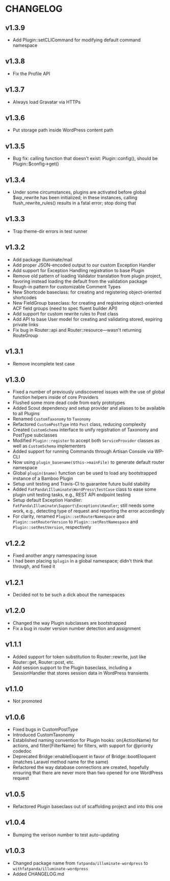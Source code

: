 # CHANGELOG

## v1.3.9

* Add Plugin::setCLICommand for modifying default command namespace

## v1.3.8

* Fix the Profile API

## v1.3.7

* Always load Gravatar via HTTPs

## v1.3.6

* Put storage path inside WordPress content path

## v1.3.5

* Bug fix: calling function that doesn't exist: Plugin::config(), should be Plugin::$config->get()

## v1.3.4

* Under some circumstances, plugins are activated before global $wp_rewrite has been initialized; in these instances, calling flush_rewrite_rules() results in a fatal error; stop doing that

## v1.3.3

* Trap theme-dir errors in test runner

## v1.3.2

* Add package illuminate/mail
* Add proper JSON-encoded output to our custom Exception Handler
* Add support for Exception Handling registration to base Plugin
* Remove old pattern of loading Validator translation from plugin project, favoring instead loading the default from the validation package
* Rough-in pattern for customizable Comment Types
* New Shortcode baseclass: for creating and registering object-oriented shortcodes
* New FieldGroup baseclass: for creating and registering object-oriented ACF field groups (need to spec fluent builder API)
* Add support for custom rewrite rules to Post class
* Add API to base User model for creating and validating stored, expiring private links
* Fix bug in Router::api and Router::resource—wasn't returning RouteGroup

## v1.3.1

* Remove incomplete test case

## v1.3.0

* Fixed a number of previously undiscovered issues with the use of global function helpers inside of core Providers
* Flushed some more dead code from early prototypes
* Added Scout dependency and setup provider and aliases to be available to all Plugins
* Renamed `CustomTaxonomy` to `Taxonomy`
* Refactored `CustomPostType` into `Post` class, reducing complexity
* Created `CustomSchema` interface to unify registration of Taxonomy and PostType subclasses
* Modified `Plugin::register` to accept both `ServiceProvider` classes as well as `CustomSchema` implementers
* Added support for running Commands through Artisan Console via WP-CLI
* Now using `plugin_basename($this->mainFile)` to generate default router namespace
* Global `plugin($name)` function can be used to load any bootstrapped instance of a Bamboo Plugin
* Setup unit testing and Travis-CI to guarantee future build stability
* Added `FatPanda\Illuminate\WordPress\TestCase` class to ease some plugin unit testing tasks, e.g., REST API endpoint testing
* Setup default Exception Handler: `FatPanda\Illuminate\Support\Exceptions\Handler`; still needs some work, e.g., detecting type of request and reporting the error accordingly
* For clarity, renamed `Plugin::setRouterNamespace` and `Plugin::setRouterVersion` to `Plugin::setRestNamespace` and `Plugin::setRestVersion`, respectively

## v1.2.2

* Fixed another angry namespacing issue
* I had been placing `$plugin` in a global namespace; didn't think that through, and fixed it

## v1.2.1

* Decided not to be such a dick about the namespaces

## v1.2.0

* Changed the way Plugin subclasses are bootstrapped
* Fix a bug in router version number detection and assignment

## v1.1.1

* Added support for token substitution to Router::rewrite, just like Router::get, Router::post, etc.
* Add session support to the Plugin baseclass, including a SessionHandler that stores session data in WordPress transients

## v1.1.0

* Not promoted

## v1.0.6

* Fixed bugs in CustomPostType
* Introduced CustomTaxonomy
* Established naming convention for Plugin hooks: on{ActionName} for actions, and filter{FilterName} for filters, with support for @priority codedoc
* Deprecated Bridge::enableEloquent in favor of Bridge::bootEloquent (matches Laravel method name for the same)
* Refactored the way database connections are created, hopefully ensuring that there are never more than two opened for one WordPress request

## v1.0.5

* Refactored Plugin baseclass out of scaffolding project and into this one

## v1.0.4

* Bumping the verison number to test auto-updating

## v1.0.3

* Changed package name from `fatpanda/illuminate-wordpress` to `withfatpanda/illuminate-wordpress`
* Added CHANGELOG.md